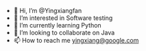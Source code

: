 - 👋 Hi, I’m @Yingxiangfan
- 👀 I’m interested in Software testing
- 🌱 I’m currently learning Python
- 💞️ I’m looking to collaborate on Java
- 📫 How to reach me yingxiang@google.com

<!---
Yingxiangfan/Yingxiangfan is a ✨ special ✨ repository because its `README.md` (this file) appears on your GitHub profile.
You can click the Preview link to take a look at your changes.
--->
